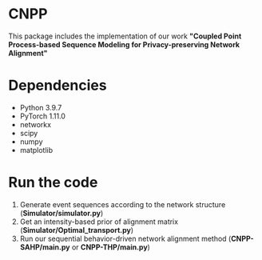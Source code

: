 # CNPP

This package includes the implementation of our work **"Coupled Point Process-based Sequence Modeling for Privacy-preserving Network Alignment"**

# Dependencies

- Python 3.9.7
- PyTorch 1.11.0
- networkx
- scipy
- numpy 
- matplotlib

  

# Run the code

1. Generate event sequences according to the network structure (**Simulator/simulator.py**)
2. Get an intensity-based prior of alignment matrix (**Simulator/Optimal_transport.py**)
3. Run our sequential behavior-driven network alignment method (**CNPP-SAHP/main.py** or **CNPP-THP/main.py**)